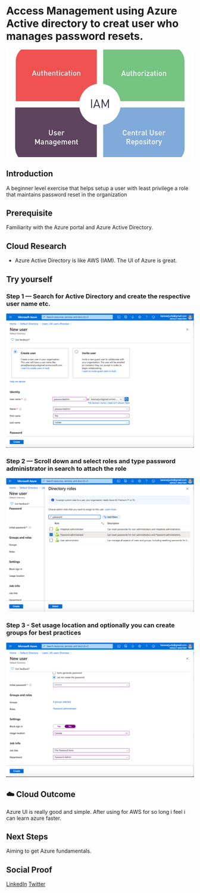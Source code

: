 # Access Management using Azure Active directory to creat user who manages password resets.

![placeholder image](images/banner.jpeg)

## Introduction

A beginner level exercise that helps setup a user with least privilege a role that maintains password reset in the organization 

## Prerequisite

Familiarity with the Azure portal and Azure Active Directory.

## Cloud Research

- Azure Active Directory is like AWS (IAM). The UI of Azure is great.

## Try yourself

### Step 1 — Search for Active Directory and create the respective user name etc.
![Screenshot](images/step-1.png)

### Step 2 — Scroll down and select roles and type password administrator in search to attach the role
![placeholder image](images/step-2.png)

### Step 3 - Set usage location and optionally you can create groups for best practices 
![placeholder image](images/step-3.png)

## ☁️ Cloud Outcome

Azure UI is really good and simple. After using for AWS for so long i feel i can learn azure faster.

## Next Steps

Aiming to get Azure fundamentals.

## Social Proof

[LinkedIn](https://www.linkedin.com/posts/karanbalaji_100daysofcloud-aws-toronto-activity-6691783299192516608-VKua)
[Twitter](https://twitter.com/Karanbalaji047/status/1286017807143120898)


